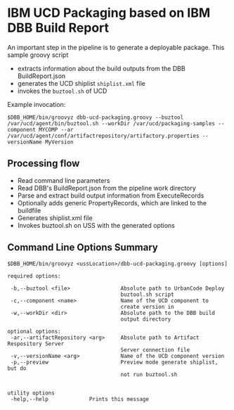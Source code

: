 # IBM UCD Packaging based on IBM DBB Build Report

An important step in the pipeline is to generate a deployable package. This sample groovy script
- extracts information about the build outputs from the DBB BuildReport.json
- generates the UCD shiplist ```shiplist.xml``` file
- invokes the ```buztool.sh``` of UCD

Example invocation:
```
$DBB_HOME/bin/groovyz dbb-ucd-packaging.groovy --buztool /var/ucd/agent/bin/buztool.sh --workDir /var/ucd/packaging-samples --component MYCOMP --ar /var/ucd/agent/conf/artifactrepository/artifactory.properties --versionName MyVersion
```

## Processing flow
- Read command line parameters
- Read DBB's BuildReport.json from the pipeline work directory
- Parse and extract build output information from ExecuteRecords 
- Optionally adds generic PropertyRecords, which are linked to the buildfile
- Generates shiplist.xml file
- Invokes buztool.sh on USS with the generated options

## Command Line Options Summary
```
$DBB_HOME/bin/groovyz <ussLocation>/dbb-ucd-packaging.groovy [options]

required options:

 -b,--buztool <file>                Absolute path to UrbanCode Deploy
                                    buztool.sh script
 -c,--component <name>              Name of the UCD component to
                                    create version in
 -w,--workDir <dir>                 Absolute path to the DBB build
                                    output directory

optional options:
 -ar,--artifactRepository <arg>     Absolute path to Artifact Respository Server
                                    Server connection file
 -v,--versionName <arg>             Name of the UCD component version
 -p,--preview                       Preview mode generate shiplist, but do
                                    not run buztool.sh


utility options
 -help,--help             Prints this message
 ```